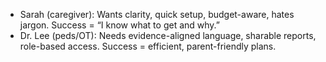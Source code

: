 - Sarah (caregiver): Wants clarity, quick setup, budget-aware, hates jargon. Success = “I know what to get and why.”
- Dr. Lee (peds/OT): Needs evidence-aligned language, sharable reports, role-based access. Success = efficient, parent-friendly plans.
